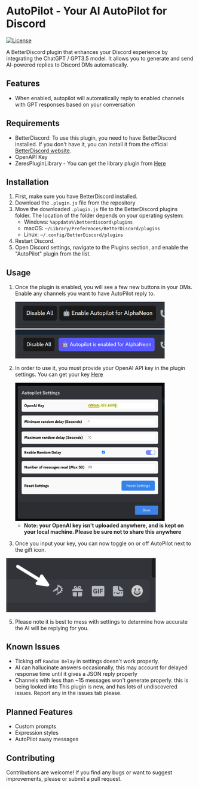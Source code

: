 # AutoPilot - Your AI AutoPilot for Discord

[![License](https://img.shields.io/badge/license-MIT-blue.svg)](LICENSE)

A BetterDiscord plugin that enhances your Discord experience by integrating the ChatGPT / GPT3.5 model. It allows you to generate and send AI-powered replies to Discord DMs automatically.

## Features

- When enabled, autopilot will automatically reply to enabled channels with GPT responses based on your conversation

## Requirements

- BetterDiscord: To use this plugin, you need to have BetterDiscord installed. If you don't have it, you can install it from the official [BetterDiscord website](https://betterdiscord.app/).
- OpenAPI Key
- ZeresPluginLibrary - You can get the library plugin from [Here](https://betterdiscord.app/plugin/ZeresPluginLibrary)

## Installation

1. First, make sure you have BetterDiscord installed.
2. Download the `.plugin.js` file from the repository
4. Move the downloaded `.plugin.js` file to the BetterDiscord plugins folder. The location of the folder depends on your operating system:
   - Windows: `%appdata%\betterdiscord\plugins`
   - macOS: `~/Library/Preferences/BetterDiscord/plugins`
   - Linux: `~/.config/BetterDiscord/plugins`
5. Restart Discord.
6. Open Discord settings, navigate to the Plugins section, and enable the "AutoPilot" plugin from the list.

## Usage

1. Once the plugin is enabled, you will see a few new buttons in your DMs. Enable any channels you want to have AutoPilot reply to.

   <img src="images/enable.png" alt="Enable AutoPilot" width="400"/>
   <img src="images/enabled.png" alt="Enabled AutoPilot" width="400"/>

2. In order to use it, you must provide your OpenAI API key in the plugin settings. You can get your key [Here](https://platform.openai.com/account/api-keys)

   <img src="images/Settings.png" alt="AutoPilot Settings" width="400"/>

   - __Note: your OpenAI key isn't uploaded anywhere, and is kept on your local machine. Please be sure not to share this anywhere__
4. Once you input your key, you can now toggle on or off AutoPilot next to the gift icon.

<img src="images/Start.png" alt="Start AutoPilot" width="400"/>

5. Please note it is best to mess with settings to determine how accurate the AI will be replying for you.


## Known Issues

- Ticking off `Random Delay` in settings doesn't work properly.
- AI can hallucinate answers occasionally, this may account for delayed response time until it gives a JSON reply properly
- Channels with less than ~15 messages won't generate properly. this is being looked into
This plugin is new, and has lots of undiscovered issues. Report any in the issues tab please.

## Planned Features
- Custom prompts
- Expression styles
- AutoPilot away messages

## Contributing

Contributions are welcome! If you find any bugs or want to suggest improvements, please or submit a pull request.
